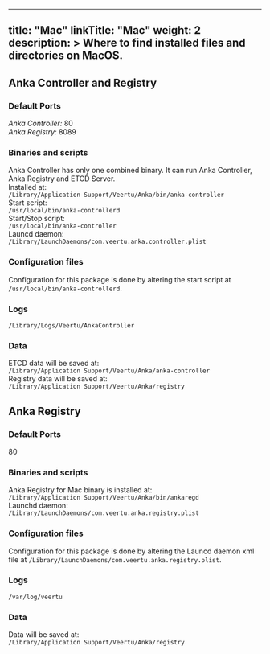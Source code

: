 


---
title: "Mac"
linkTitle: "Mac"
weight: 2
description: >
  Where to find installed files and directories on MacOS.
---

## Anka Controller and Registry
### Default Ports
*Anka Controller:* 80  
*Anka Registry:* 8089  

### Binaries and scripts
Anka Controller has only one combined binary. It can run Anka Controller, Anka Registry and ETCD Server.  
Installed at:    
`/Library/Application Support/Veertu/Anka/bin/anka-controller`  
Start script:  
`/usr/local/bin/anka-controllerd`  
Start/Stop script:    
`/usr/local/bin/anka-controller`  
Launcd daemon:  
`/Library/LaunchDaemons/com.veertu.anka.controller.plist`

### Configuration files
Configuration for this package is done by altering the start script at `/usr/local/bin/anka-controllerd`.

### Logs
`/Library/Logs/Veertu/AnkaController`
### Data
ETCD data will be saved at:  
`/Library/Application Support/Veertu/Anka/anka-controller`  
Registry data will be saved at:  
`/Library/Application Support/Veertu/Anka/registry`



## Anka Registry
### Default Ports
80
### Binaries and scripts
Anka Registry for Mac binary is installed at:   
`/Library/Application Support/Veertu/Anka/bin/ankaregd`  
Launchd daemon:  
`/Library/LaunchDaemons/com.veertu.anka.registry.plist`

### Configuration files
Configuration for this package is done by altering the Launcd daemon xml file at `/Library/LaunchDaemons/com.veertu.anka.registry.plist`.

### Logs
`/var/log/veertu`

### Data
Data will be saved at:  
`/Library/Application Support/Veertu/Anka/registry`















